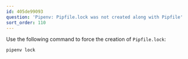 ```yaml
---
id: 405de99093
question: 'Pipenv: Pipfile.lock was not created along with Pipfile'
sort_order: 110
---
```


Use the following command to force the creation of `Pipfile.lock`:

```bash
pipenv lock
```